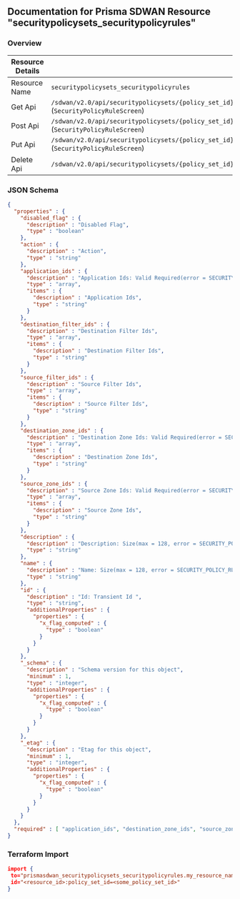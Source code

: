 ## Documentation for Prisma SDWAN Resource "securitypolicysets_securitypolicyrules"

### Overview

| Resource Details | |
| ------------- | ------------- |
| Resource Name | `securitypolicysets_securitypolicyrules` |
| Get Api  | `/sdwan/v2.0/api/securitypolicysets/{policy_set_id}/securitypolicyrules/{policy_rule_id}` (`SecurityPolicyRuleScreen`) |
| Post Api  | `/sdwan/v2.0/api/securitypolicysets/{policy_set_id}/securitypolicyrules` (`SecurityPolicyRuleScreen`) |
| Put Api  | `/sdwan/v2.0/api/securitypolicysets/{policy_set_id}/securitypolicyrules/{policy_rule_id}` (`SecurityPolicyRuleScreen`) |
| Delete Api  | `/sdwan/v2.0/api/securitypolicysets/{policy_set_id}/securitypolicyrules/{policy_rule_id}` |


### JSON Schema

```json
{
  "properties" : {
    "disabled_flag" : {
      "description" : "Disabled Flag",
      "type" : "boolean"
    },
    "action" : {
      "description" : "Action",
      "type" : "string"
    },
    "application_ids" : {
      "description" : "Application Ids: Valid Required(error = SECURITY_POLICY_RULE_APPLICATION_NAME_REQUIRED: Security policy rule application name required.) ",
      "type" : "array",
      "items" : {
        "description" : "Application Ids",
        "type" : "string"
      }
    },
    "destination_filter_ids" : {
      "description" : "Destination Filter Ids",
      "type" : "array",
      "items" : {
        "description" : "Destination Filter Ids",
        "type" : "string"
      }
    },
    "source_filter_ids" : {
      "description" : "Source Filter Ids",
      "type" : "array",
      "items" : {
        "description" : "Source Filter Ids",
        "type" : "string"
      }
    },
    "destination_zone_ids" : {
      "description" : "Destination Zone Ids: Valid Required(error = SECURITY_POLICY_RULE_DESTINATION_ZONE_REQUIRED: Security policy rule destination zone required.) ",
      "type" : "array",
      "items" : {
        "description" : "Destination Zone Ids",
        "type" : "string"
      }
    },
    "source_zone_ids" : {
      "description" : "Source Zone Ids: Valid Required(error = SECURITY_POLICY_RULE_SOURCE_ZONE_REQUIRED: Security policy rule zone required.) ",
      "type" : "array",
      "items" : {
        "description" : "Source Zone Ids",
        "type" : "string"
      }
    },
    "description" : {
      "description" : "Description: Size(max = 128, error = SECURITY_POLICY_RULE_DESCRIPTION_INVALID: Security policy rule description invalid, min = 0) ",
      "type" : "string"
    },
    "name" : {
      "description" : "Name: Size(max = 128, error = SECURITY_POLICY_RULE_NAME_INVALID: Security policy rule name invalid., min = 0) Required(error = SECURITY_POLICYRULE_NAME_REQUIRED: Name is mandatory and should be unique for security policyrule.) ",
      "type" : "string"
    },
    "id" : {
      "description" : "Id: Transient Id ",
      "type" : "string",
      "additionalProperties" : {
        "properties" : {
          "x_flag_computed" : {
            "type" : "boolean"
          }
        }
      }
    },
    "_schema" : {
      "description" : "Schema version for this object",
      "minimum" : 1,
      "type" : "integer",
      "additionalProperties" : {
        "properties" : {
          "x_flag_computed" : {
            "type" : "boolean"
          }
        }
      }
    },
    "_etag" : {
      "description" : "Etag for this object",
      "minimum" : 1,
      "type" : "integer",
      "additionalProperties" : {
        "properties" : {
          "x_flag_computed" : {
            "type" : "boolean"
          }
        }
      }
    }
  },
  "required" : [ "application_ids", "destination_zone_ids", "source_zone_ids", "name" ]
}
```

### Terraform Import
```json
import {
 to="prismasdwan_securitypolicysets_securitypolicyrules.my_resource_name"
 id="<resource_id>:policy_set_id=<some_policy_set_id>"
}
```

